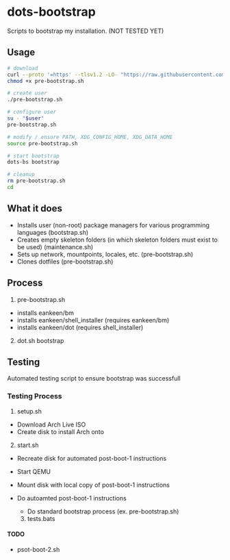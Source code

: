 # dots-bootstrap

Scripts to bootstrap my installation. (NOT TESTED YET)

## Usage

```sh
# download
curl --proto '=https' --tlsv1.2 -LO- "https://raw.githubusercontent.com/eankeen/dotty-bootstrap/tree/master/pre-bootstrap.sh"
chmod +x pre-bootstrap.sh

# create user
./pre-bootstrap.sh

# configure user
su - "$user"
pre-bootstrap.sh

# modify / ensure PATH, XDG_CONFIG_HOME, XDG_DATA_HOME
source pre-bootstrap.sh

# start bootstrap
dots-bs bootstrap

# cleanup
rm pre-bootstrap.sh
cd
```

## What it does

- Installs user (non-root) package managers for various programming languages (bootstrap.sh)
- Creates empty skeleton folders (in which skeleton folders must exist to be used) (maintenance.sh)
- Sets up network, mountpoints, locales, etc. (pre-bootstrap.sh)
- Clones dotfiles (pre-bootstrap.sh)

## Process

1. pre-bootstrap.sh

- installs eankeen/bm
- installs eankeen/shell_installer (requires eankeen/bm)
- installs eankeen/dot (requires shell_installer)

2. dot.sh bootstrap

## Testing

Automated testing script to ensure bootstrap was successfull

### Testing Process

1. setup.sh

- Download Arch Live ISO
- Create disk to install Arch onto

2. start.sh

- Recreate disk for automated post-boot-1 instructions
- Start QEMU
- Mount disk with local copy of post-boot-1 instructions
- Do autoamted post-boot-1 instructions

  - Do standard bootstrap process (ex. pre-bootstrap.sh)

  3.  tests.bats

#### TODO

- psot-boot-2.sh
